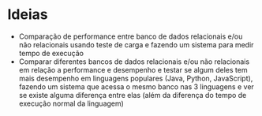 # Ideias

* Comparação de performance entre banco de dados relacionais e/ou não relacionais usando teste de carga e fazendo um sistema para medir tempo de execução
* Comparar diferentes bancos de dados relacionais e/ou não relacionais em relação a performance e desempenho e testar se algum deles tem mais desempenho em linguagens populares (Java, Python, JavaScript), fazendo um sistema que acessa o mesmo banco nas 3 linguagens e ver se existe alguma diferença entre elas (além da diferença do tempo de execução normal da linguagem)
